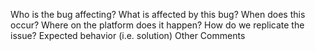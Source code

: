 Who is the bug affecting?
What is affected by this bug?
When does this occur?
Where on the platform does it happen?
How do we replicate the issue?
Expected behavior (i.e. solution)
Other Comments
